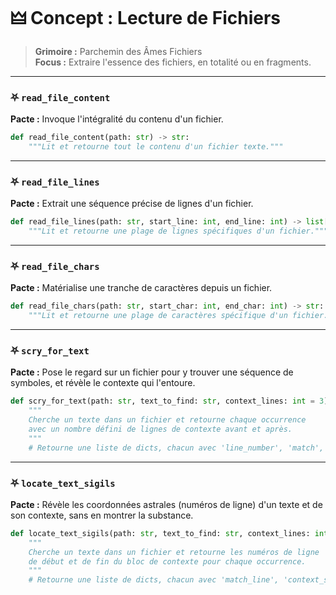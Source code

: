 # 🜲 Concept : Lecture de Fichiers

> **Grimoire :** Parchemin des Âmes Fichiers  
> **Focus :** Extraire l'essence des fichiers, en totalité ou en fragments.

---

### ⛧ `read_file_content`

**Pacte :** Invoque l'intégralité du contenu d'un fichier.

```python
def read_file_content(path: str) -> str:
    """Lit et retourne tout le contenu d'un fichier texte."""
```

---

### ⛧ `read_file_lines`

**Pacte :** Extrait une séquence précise de lignes d'un fichier.

```python
def read_file_lines(path: str, start_line: int, end_line: int) -> list[str]:
    """Lit et retourne une plage de lignes spécifiques d'un fichier."""
```

---

### ⛧ `read_file_chars`

**Pacte :** Matérialise une tranche de caractères depuis un fichier.

```python
def read_file_chars(path: str, start_char: int, end_char: int) -> str:
    """Lit et retourne une plage de caractères spécifique d'un fichier."""
```

---

### ⛧ `scry_for_text`

**Pacte :** Pose le regard sur un fichier pour y trouver une séquence de symboles, et révèle le contexte qui l'entoure.

```python
def scry_for_text(path: str, text_to_find: str, context_lines: int = 3) -> list[dict]:
    """
    Cherche un texte dans un fichier et retourne chaque occurrence 
    avec un nombre défini de lignes de contexte avant et après.
    """
    # Retourne une liste de dicts, chacun avec 'line_number', 'match', et 'context'.
```

---

### ⛧ `locate_text_sigils`

**Pacte :** Révèle les coordonnées astrales (numéros de ligne) d'un texte et de son contexte, sans en montrer la substance.

```python
def locate_text_sigils(path: str, text_to_find: str, context_lines: int = 3) -> list[dict]:
    """
    Cherche un texte dans un fichier et retourne les numéros de ligne 
    de début et de fin du bloc de contexte pour chaque occurrence.
    """
    # Retourne une liste de dicts, chacun avec 'match_line', 'context_start', 'context_end'.
```
